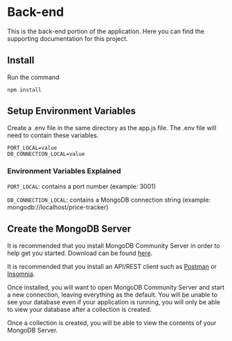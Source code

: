 # Back-end
This is the back-end portion of the application. Here you can find the supporting documentation for this project.

## Install
Run the command
```
npm install
```

## Setup Environment Variables
Create a .env file in the same directory as the app.js file. The .env file will need to contain these variables.
```
PORT_LOCAL=value
DB_CONNECTION_LOCAL=value
```

### Environment Variables Explained
`PORT_LOCAL`: contains a port number (example: 3001)

`DB_CONNECTION_LOCAL`: contains a MongoDB connection string (example: mongodb://localhost/price-tracker)

## Create the MongoDB Server
It is recommended that you install MongoDB Community Server in order to help get you started. Download can be found [here](https://www.mongodb.com/download-center/community).

It is recommended that you install an API/REST client such as [Postman](https://www.getpostman.com/) or [Insomnia](https://insomnia.rest/).

Once installed, you will want to open MongoDB Community Server and start a new connection, leaving everything as the default. You will be unable to see your database even if your application is running, you will only be able to view your database after a collection is created.


Once a collection is created, you will be able to view the contents of your MongoDB Server.